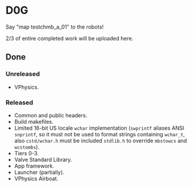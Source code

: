 ﻿# D0G
Say "map testchmb_a_01" to the robots!

2/3 of entire completed work will be uploaded here.
## Done
### Unreleased
* VPhysics.

### Released
* Common and public headers.
* Build makefiles.
* Limited 16-bit US locale `wchar` implementation (`swprintf` aliases ANSI `snprintf`, so it must not be used to format strings containing `wchar_t`, also `cstd/wchar.h` must be included `stdlib.h` to override `mbstowcs` and `wcstombs`).
* Tiers 0-3.
* Valve Standard Library.
* App framework.
* Launcher (partially).
* VPhysics Airboat.
